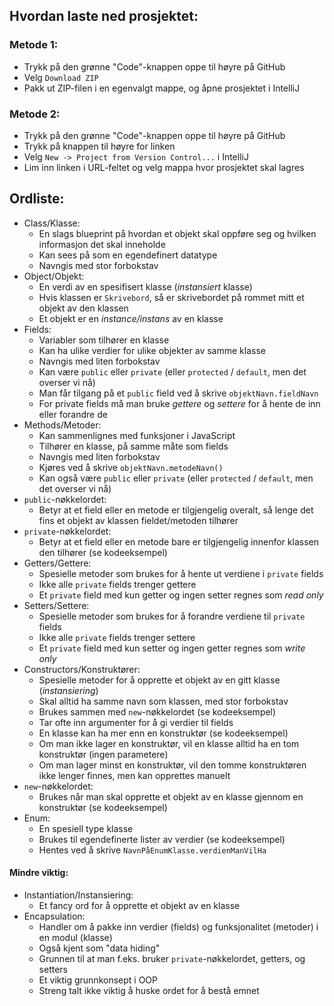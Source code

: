 ## Hvordan laste ned prosjektet:

### Metode 1:
* Trykk på den grønne "Code"-knappen oppe til høyre på GitHub
* Velg `Download ZIP`
* Pakk ut ZIP-filen i en egenvalgt mappe, og åpne prosjektet i IntelliJ

### Metode 2:
* Trykk på den grønne "Code"-knappen oppe til høyre på GitHub
* Trykk på knappen til høyre for linken
* Velg `New -> Project from Version Control...` i IntelliJ
* Lim inn linken i URL-feltet og velg mappa hvor prosjektet skal lagres

## Ordliste:
* Class/Klasse:
  * En slags blueprint på hvordan et objekt skal oppføre seg og hvilken informasjon det skal inneholde
  * Kan sees på som en egendefinert datatype
  * Navngis med stor forbokstav
* Object/Objekt:
  * En verdi av en spesifisert klasse (*instansiert* klasse)
  * Hvis klassen er `Skrivebord`, så er skrivebordet på rommet mitt et objekt av den klassen
  * Et objekt er en *instance/instans* av en klasse
* Fields:
  * Variabler som tilhører en klasse
  * Kan ha ulike verdier for ulike objekter av samme klasse
  * Navngis med liten forbokstav
  * Kan være `public` eller `private` (eller `protected` / `default`, men det overser vi nå)
  * Man får tilgang på et `public` field ved å skrive `objektNavn.fieldNavn`
  * For private fields må man bruke *gettere* og *settere* for å hente de inn eller forandre de
* Methods/Metoder:
  * Kan sammenlignes med funksjoner i JavaScript
  * Tilhører en klasse, på samme måte som fields
  * Navngis med liten forbokstav
  * Kjøres ved å skrive `objektNavn.metodeNavn()`
  * Kan også være `public` eller `private` (eller `protected` / `default`, men det overser vi nå)
* `public`-nøkkelordet:
  * Betyr at et field eller en metode er tilgjengelig overalt, så lenge det fins et objekt av klassen fieldet/metoden tilhører
* `private`-nøkkelordet:
  * Betyr at et field eller en metode bare er tilgjengelig innenfor klassen den tilhører (se kodeeksempel)
* Getters/Gettere:
  * Spesielle metoder som brukes for å hente ut verdiene i `private` fields 
  * Ikke alle `private` fields trenger gettere
  * Et `private` field med kun getter og ingen setter regnes som *read only*
* Setters/Settere:
  * Spesielle metoder som brukes for å forandre verdiene til `private` fields
  * Ikke alle `private` fields trenger settere
  * Et `private` field med kun setter og ingen getter regnes som *write only*
* Constructors/Konstruktører:
  * Spesielle metoder for å opprette et objekt av en gitt klasse (*instansiering*)
  * Skal alltid ha samme navn som klassen, med stor forbokstav
  * Brukes sammen med `new`-nøkkelordet (se kodeeksempel)
  * Tar ofte inn argumenter for å gi verdier til fields
  * En klasse kan ha mer enn en konstruktør (se kodeeksempel)
  * Om man ikke lager en konstruktør, vil en klasse alltid ha en tom konstruktør (ingen parametere)
  * Om man lager minst en konstruktør, vil den tomme konstruktøren ikke lenger finnes, men kan opprettes manuelt
* `new`-nøkkelordet:
  * Brukes når man skal opprette et objekt av en klasse gjennom en konstruktør (se kodeeksempel)
* Enum:
  * En spesiell type klasse
  * Brukes til egendefinerte lister av verdier (se kodeeksempel)
  * Hentes ved å skrive `NavnPåEnumKlasse.verdienManVilHa`

#### Mindre viktig:
* Instantiation/Instansiering:
  * Et fancy ord for å opprette et objekt av en klasse
* Encapsulation:
  * Handler om å pakke inn verdier (fields) og funksjonalitet (metoder) i en modul (klasse)
  * Også kjent som "data hiding"
  * Grunnen til at man f.eks. bruker `private`-nøkkelordet, getters, og setters
  * Et viktig grunnkonsept i OOP
  * Streng talt ikke viktig å huske ordet for å bestå emnet
